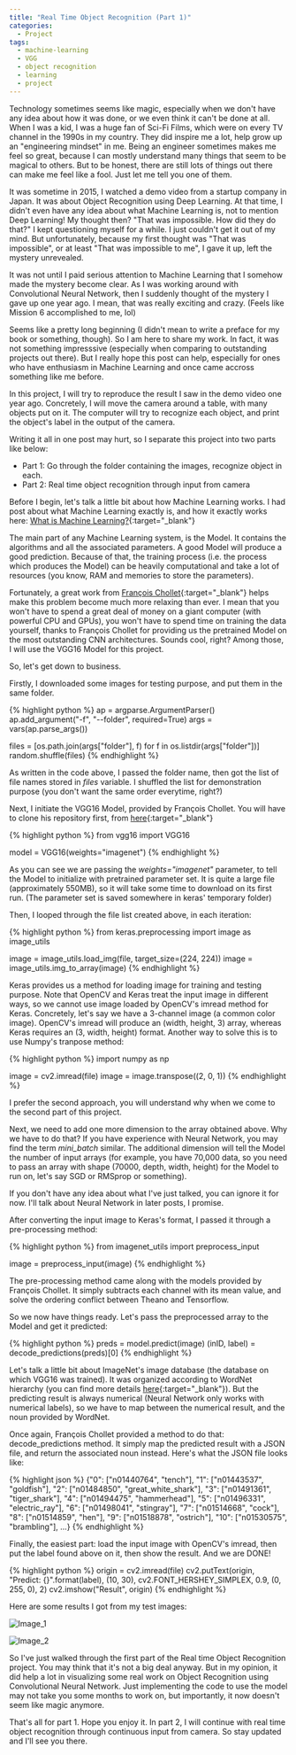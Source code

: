 ```yaml
---
title: "Real Time Object Recognition (Part 1)"
categories:
  - Project
tags:
  - machine-learning
  - VGG
  - object recognition
  - learning
  - project
---
```


Technology sometimes seems like magic, especially when we don't have any idea about how it was done, or we even think it can't be done at all.
When I was a kid, I was a huge fan of Sci-Fi Films, which were on every TV channel in the 1990s in my country. They did inspire me a lot, help grow up an "engineering mindset" in me.
Being an engineer sometimes makes me feel so great, because I can mostly understand many things that seem to be magical to others. But to be honest, there are still lots of things out there can make me feel like a fool. Just let me tell you one of them.

It was sometime in 2015, I watched a demo video from a startup company in Japan. It was about Object Recognition using Deep Learning. At that time, I didn't even have any idea about what Machine Learning is, not to mention Deep Learning! 
My thought then? "That was impossible. How did they do that?"
I kept questioning myself for a while. I just couldn't get it out of my mind. But unfortunately, because my first thought was "That was impossible", or at least "That was impossible to me", I gave it up, left the mystery unrevealed.

It was not until I paid serious attention to Machine Learning that I somehow made the mystery become clear. As I was working around with Convolutional Neural Network, then I suddenly thought of the mystery I gave up one year ago. I mean, that was really exciting and crazy. (Feels like Mission 6 accomplished to me, lol)

Seems like a pretty long beginning (I didn't mean to write a preface for my book or something, though). So I am here to share my work. In fact, it was not something impresssive (especially when comparing to outstanding projects out there). But I really hope this post can help, especially for ones who have enthusiasm in Machine Learning and once came accross something like me before.

In this project, I will try to reproduce the result I saw in the demo video one year ago. Concretely, I will move the camera around a table, with many objects put on it. The computer will try to recognize each object, and print the object's label in the output of the camera.

Writing it all in one post may hurt, so I separate this project into two parts like below:

* Part 1: Go through the folder containing the images, recognize object in each.
* Part 2: Real time object recognition through input from camera

Before I begin, let's talk a little bit about how Machine Learning works. I had post about what Machine Learning exactly is, and how it exactly works here: [What is Machine Learning?](https://chunml.github.io/tutorial/Machine-Learning-Definition/){:target="_blank"}

The main part of any Machine Learning system, is the Model. It contains the algorithms and all the associated parameters. A good Model will produce a good prediction. Because of that, the training process (i.e. the process which produces the Model) can be heavily computational and take a lot of resources (you know, RAM and memories to store the parameters).

Fortunately, a great work from [François Chollet](https://github.com/fchollet){:target="_blank"} helps make this problem become much more relaxing than ever. I mean that you won't have to spend a great deal of money on a giant computer (with powerful CPU and GPUs), you won't have to spend time on training the data yourself, thanks to François Chollet for providing us the pretrained Model on the most outstanding CNN architectures. Sounds cool, right? Among those, I will use the VGG16 Model for this project.

So, let's get down to business.

Firstly, I downloaded some images for testing purpose, and put them in the same folder.

{% highlight python %}
ap = argparse.ArgumentParser()
ap.add_argument("-f", "--folder", required=True)
args = vars(ap.parse_args())

files = [os.path.join(args["folder"], f) for f in os.listdir(args["folder"])]
random.shuffle(files)
{% endhighlight %}

As written in the code above, I passed the folder name, then got the list of file names stored in *files* variable. I shuffled the list for demonstration purpose (you don't want the same order everytime, right?)

Next, I initiate the VGG16 Model, provided by François Chollet. You will have to clone his repository first, from [here](https://github.com/fchollet/deep-learning-models){:target="_blank"}

{% highlight python %}
from vgg16 import VGG16

model = VGG16(weights="imagenet")
{% endhighlight %}

As you can see we are passing the *weights="imagenet"* parameter, to tell the Model to initialize with pretrained parameter set. It is quite a large file (approximately 550MB), so it will take some time to download on its first run. (The parameter set is saved somewhere in keras' temporary folder)

Then, I looped through the file list created above, in each iteration:

{% highlight python %}
from keras.preprocessing import image as image_utils

image = image_utils.load_img(file, target_size=(224, 224))
image = image_utils.img_to_array(image)
{% endhighlight %}

Keras provides us a method for loading image for training and testing purpose. Note that OpenCV and Keras treat the input image in different ways, so we cannot use image loaded by OpenCV's imread method for Keras. Concretely, let's say we have a 3-channel image (a common color image). OpenCV's imread will produce an (width, height, 3) array, whereas Keras requires an (3, width, height) format.
Another way to solve this is to use Numpy's tranpose method:

{% highlight python %}
import numpy as np

image = cv2.imread(file)
image = image.transpose((2, 0, 1))
{% endhighlight %}

I prefer the second approach, you will understand why when we come to the second part of this project.

Next, we need to add one more dimension to the array obtained above. Why we have to do that? If you have experience with Neural Network, you may find the term *mini_batch* similar. The additional dimension will tell the Model the number of input arrays (for example, you have 70,000 data, so you need to pass an array with shape (70000, depth, width, height) for the Model to run on, let's say SGD or RMSprop or something).

If you don't have any idea about what I've just talked, you can ignore it for now. I'll talk about Neural Network in later posts, I promise.

After converting the input image to Keras's format, I passed it through a pre-processing method:

{% highlight python %}
from imagenet_utils import preprocess_input

image = preprocess_input(image)
{% endhighlight %}

The pre-processing method came along with the models provided by François Chollet. It simply subtracts each channel with its mean value, and solve the ordering conflict between Theano and Tensorflow.

So we now have things ready. Let's pass the preprocessed array to the Model and get it predicted:

{% highlight python %}
preds = model.predict(image)
(inID, label) = decode_predictions(preds)[0]
{% endhighlight %}

Let's talk a little bit about ImageNet's image database (the database on which VGG16 was trained). It was organized according to WordNet hierarchy (you can find more details [here](http://wordnet.princeton.edu/){:target="_blank"}). But the predicting result is always numerical (Neural Network only works with numerical labels), so we have to map between the numerical result, and the noun provided by WordNet.

Once again, François Chollet provided a method to do that: decode_predictions method. It simply map the predicted result with a JSON file, and return the associated noun instead. Here's what the JSON file looks like:

{% highlight json %}
{"0": ["n01440764", "tench"], 
 "1": ["n01443537", "goldfish"], 
 "2": ["n01484850", "great_white_shark"], 
 "3": ["n01491361", "tiger_shark"], 
 "4": ["n01494475", "hammerhead"], 
 "5": ["n01496331", "electric_ray"], 
 "6": ["n01498041", "stingray"], 
 "7": ["n01514668", "cock"], 
 "8": ["n01514859", "hen"], 
 "9": ["n01518878", "ostrich"], 
 "10": ["n01530575", "brambling"], ...}
{% endhighlight %}

Finally, the easiest part: load the input image with OpenCV's imread, then put the label found above on it, then show the result. And we are DONE!

{% highlight python %}
origin = cv2.imread(file)
cv2.putText(origin, "Predict: {}".format(label), (10, 30), cv2.FONT_HERSHEY_SIMPLEX, 0.9, (0, 255, 0), 2)
cv2.imshow("Result", origin)
{% endhighlight %}

Here are some results I got from my test images:

![Image_1](/images/projects/real-time-object-recognition/1.jpg)

![Image_2](/images/projects/real-time-object-recognition/2.jpg)

So I've just walked through the first part of the Real time Object Recognition project. You may think that it's not a big deal anyway. But in my opinion, it did help a lot in visualizing some real work on Object Recognition using Convolutional Neural Network. Just implementing the code to use the model may not take you some months to work on, but importantly, it now doesn't seem like magic anymore.

That's all for part 1. Hope you enjoy it. In part 2, I will continue with real time object recognition through continuous input from camera. So stay updated and I'll see you there.
